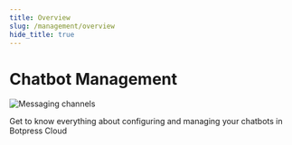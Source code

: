 ```yaml
---
title: Overview
slug: /management/overview
hide_title: true
---
```


# Chatbot Management
![Messaging channels](/img/docs/chatbot_management_banner.png)



Get to know everything about configuring and managing your chatbots in Botpress Cloud
